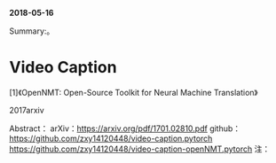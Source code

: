 **2018-05-16**

Summary:。

# Video Caption

[1]《OpenNMT: Open-Source Toolkit for Neural Machine Translation》

2017arxiv

Abstract：
arXiv：https://arxiv.org/pdf/1701.02810.pdf
github：https://github.com/zxy14120448/video-caption.pytorch
        https://github.com/zxy14120448/video-caption-openNMT.pytorch
注：
